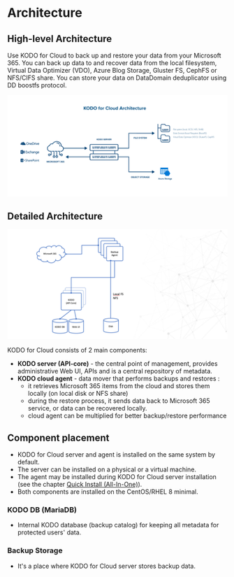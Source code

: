 # Architecture

## High-level Architecture

Use KODO for Cloud to back up and restore your data from your Microsoft 365. You can back up data to and recover data from the local filesystem, Virtual Data Optimizer \(VDO\), Azure Blog Storage, Gluster FS, CephFS or NFS/CIFS share. You can store your data on DataDomain deduplicator using DD boostfs protocol.

![](../.gitbook/assets/kfc_architecture_2021_transparent.png)

## Detailed Architecture

![](../.gitbook/assets/kodo-for-cloud-detailed-architecture.png)



KODO for Cloud consists of 2 main components:

* **KODO server \(API-core\)** - the central point of management, provides administrative Web UI, APIs and is a central repository of metadata.
* **KODO cloud agent** - data mover that performs backups and restores :
  * it retrieves Microsoft 365 items from the cloud and stores them locally \(on local disk or NFS share\)
  * during the restore process, it sends data back to Microsoft 365 service, or data can be recovered locally.
  * cloud agent can be multiplied for better backup/restore performance

## Component placement

* KODO for Cloud server and agent is installed on the same system by default. 
* The server can be installed on a physical or a virtual machine.
* The agent may be installed during KODO for Cloud server installation \(see the chapter  [Quick Install \(All-In-One\)](../deployment/quick-install-all-in-one.md)\).
* Both components are installed on the CentOS/RHEL 8 minimal.



### KODO DB \(MariaDB\) 

* Internal KODO database \(backup catalog\) for keeping all metadata for protected users' data. 

### Backup Storage

* It's a place where KODO for Cloud server stores backup data.

